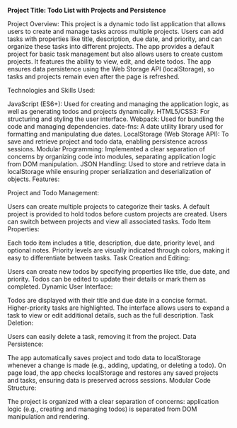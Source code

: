 <strong>Project Title: Todo List with Projects and Persistence</strong>

Project Overview:
This project is a dynamic todo list application that allows users to create and manage tasks across multiple projects. Users can add tasks with properties like title, description, due date, and priority, and can organize these tasks into different projects. The app provides a default project for basic task management but also allows users to create custom projects. It features the ability to view, edit, and delete todos. The app ensures data persistence using the Web Storage API (localStorage), so tasks and projects remain even after the page is refreshed.

Technologies and Skills Used:

JavaScript (ES6+): Used for creating and managing the application logic, as well as generating todos and projects dynamically.
HTML5/CSS3: For structuring and styling the user interface.
Webpack: Used for bundling the code and managing dependencies.
date-fns: A date utility library used for formatting and manipulating due dates.
LocalStorage (Web Storage API): To save and retrieve project and todo data, enabling persistence across sessions.
Modular Programming: Implemented a clear separation of concerns by organizing code into modules, separating application logic from DOM manipulation.
JSON Handling: Used to store and retrieve data in localStorage while ensuring proper serialization and deserialization of objects.
Features:

Project and Todo Management:

Users can create multiple projects to categorize their tasks.
A default project is provided to hold todos before custom projects are created.
Users can switch between projects and view all associated tasks.
Todo Item Properties:

Each todo item includes a title, description, due date, priority level, and optional notes.
Priority levels are visually indicated through colors, making it easy to differentiate between tasks.
Task Creation and Editing:

Users can create new todos by specifying properties like title, due date, and priority.
Todos can be edited to update their details or mark them as completed.
Dynamic User Interface:

Todos are displayed with their title and due date in a concise format. Higher-priority tasks are highlighted.
The interface allows users to expand a task to view or edit additional details, such as the full description.
Task Deletion:

Users can easily delete a task, removing it from the project.
Data Persistence:

The app automatically saves project and todo data to localStorage whenever a change is made (e.g., adding, updating, or deleting a todo).
On page load, the app checks localStorage and restores any saved projects and tasks, ensuring data is preserved across sessions.
Modular Code Structure:

The project is organized with a clear separation of concerns: application logic (e.g., creating and managing todos) is separated from DOM manipulation and rendering.
